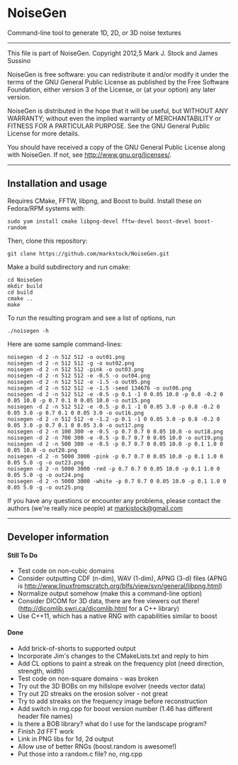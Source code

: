 # NoiseGen
Command-line tool to generate 1D, 2D, or 3D noise textures

----------------------------------------------

This file is part of NoiseGen.
Copyright 2012,5 Mark J. Stock and James Sussino

NoiseGen is free software: you can redistribute it and/or modify
it under the terms of the GNU General Public License as published by
the Free Software Foundation, either version 3 of the License, or
(at your option) any later version.

NoiseGen is distributed in the hope that it will be useful,
but WITHOUT ANY WARRANTY; without even the implied warranty of
MERCHANTABILITY or FITNESS FOR A PARTICULAR PURPOSE.  See the
GNU General Public License for more details.

You should have received a copy of the GNU General Public License
along with NoiseGen.  If not, see <http://www.gnu.org/licenses/>.

----------------------------------------------

## Installation and usage

Requires CMake, FFTW, libpng, and Boost to build. Install these on Fedora/RPM systems with:

    sudo yum install cmake libpng-devel fftw-devel boost-devel boost-random

Then, clone this repository:

    git clone https://github.com/markstock/NoiseGen.git

Make a build subdirectory and run cmake:

    cd NoiseGen
    mkdir build
    cd build
    cmake ..
    make

To run the resulting program and see a list of options, run

    ./noisegen -h

Here are some sample command-lines:

    noisegen -d 2 -n 512 512 -o out01.png
    noisegen -d 2 -n 512 512 -g -o out02.png
    noisegen -d 2 -n 512 512 -pink -o out03.png
    noisegen -d 2 -n 512 512 -e -0.5 -o out04.png
    noisegen -d 2 -n 512 512 -e -1.5 -o out05.png
    noisegen -d 2 -n 512 512 -e -1.5 -seed 134676 -o out06.png
    noisegen -d 2 -n 512 512 -e -0.5 -p 0.1 -1 0 0.05 10.0 -p 0.8 -0.2 0 0.05 10.0 -p 0.7 0.1 0 0.05 10.0 -o out15.png
    noisegen -d 2 -n 512 512 -e -0.5 -p 0.1 -1 0 0.05 3.0 -p 0.8 -0.2 0 0.05 3.0 -p 0.7 0.1 0 0.05 3.0 -o out16.png
    noisegen -d 2 -n 512 512 -e -1.2 -p 0.1 -1 0 0.05 3.0 -p 0.8 -0.2 0 0.05 3.0 -p 0.7 0.1 0 0.05 3.0 -o out17.png
    noisegen -d 2 -n 100 300 -e -0.5 -p 0.7 0.7 0 0.05 10.0 -o out18.png
    noisegen -d 2 -n 700 300 -e -0.5 -p 0.7 0.7 0 0.05 10.0 -o out19.png
    noisegen -d 2 -n 500 300 -e -0.5 -p 0.7 0.7 0 0.05 10.0 -p 0.1 1.0 0 0.05 10.0 -o out20.png
    noisegen -d 2 -n 5000 3000 -pink -p 0.7 0.7 0 0.05 10.0 -p 0.1 1.0 0 0.05 5.0 -g -o out23.png
    noisegen -d 2 -n 5000 3000 -red -p 0.7 0.7 0 0.05 10.0 -p 0.1 1.0 0 0.05 5.0 -g -o out24.png
    noisegen -d 2 -n 5000 3000 -white -p 0.7 0.7 0 0.05 10.0 -p 0.1 1.0 0 0.05 5.0 -g -o out25.png

If you have any questions or encounter any problems, please contact
the authors (we're really nice people) at markjstock@gmail.com


----------------------------------------------

## Developer information

#### Still To Do

* Test code on non-cubic domains
* Consider outputting CDF (n-dim), WAV (1-dim), APNG (3-d) files
  (APNG is http://www.linuxfromscratch.org/blfs/view/svn/general/libpng.html)
* Normalize output somehow (make this a command-line option)
* Consider DICOM for 3D data, there are free viewers out there!
  (http://dicomlib.swri.ca/dicomlib.html for a C++ library)
* Use C++11, which has a native RNG with capabilities similar to boost

#### Done

* Add brick-of-shorts to supported output
* Incorporate Jim's changes to the CMakeLists.txt and reply to him
* Add CL options to paint a streak on the frequency plot (need direction, strength, width)
* Test code on non-square domains - was broken
* Try out the 3D BOBs on my hillslope evolver (needs vector data)
* Try out 2D streaks on the erosion solver - not great
* Try to add streaks on the frequency image before reconstruction
* Add switch in rng.cpp for boost version number (1.46 has different header file names)
* Is there a BOB library? what do I use for the landscape program?
* Finish 2d FFT work
* Link in PNG libs for 1d, 2d output
* Allow use of better RNGs (boost.random is awesome!)
* Put those into a random.c file? no, rng.cpp


